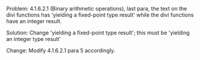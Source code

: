 Problem: 4.1.6.2.1 (Binary arithmetic operations), last para, the text on the
divi functions has 'yielding a fixed-point type result' while the divi functions
have an integer result.

Solution: Change 'yielding a fixed-point type result'; this must be 'yielding an
integer type result'

Change: Modify 4.1.6.2.1 para 5 accordingly.
